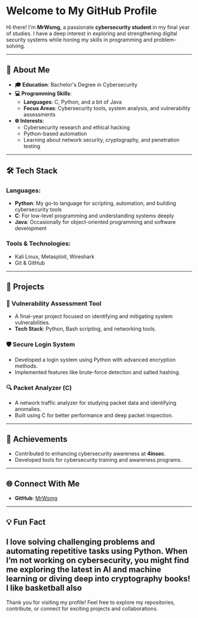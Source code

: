 # Welcome to My GitHub Profile

Hi there! I'm **MrWsmg**, a passionate **cybersecurity student** in my final year of studies. I have a deep interest in exploring and strengthening digital security systems while honing my skills in programming and problem-solving.

---

## 🚀 About Me

- **🎓 Education**: Bachelor's Degree in Cybersecurity
- **💻 Programming Skills**:
  - **Languages**: C, Python, and a bit of Java
  - **Focus Areas**: Cybersecurity tools, system analysis, and vulnerability assessments
- **🌐 Interests**:
  - Cybersecurity research and ethical hacking
  - Python-based automation
  - Learning about network security, cryptography, and penetration testing

---

## 🛠️ Tech Stack

### Languages:
- **Python**: My go-to language for scripting, automation, and building cybersecurity tools
- **C**: For low-level programming and understanding systems deeply
- **Java**: Occasionally for object-oriented programming and software development

### Tools & Technologies:
- Kali Linux, Metasploit, Wireshark
- Git & GitHub 

---

## 📂 Projects

### 🔐 **Vulnerability Assessment Tool**
- A final-year project focused on identifying and mitigating system vulnerabilities.
- **Tech Stack**: Python, Bash scripting, and networking tools.

### 🛡️ **Secure Login System**
- Developed a login system using Python with advanced encryption methods.
- Implemented features like brute-force detection and salted hashing.

### 🔍 **Packet Analyzer (C)**
- A network traffic analyzer for studying packet data and identifying anomalies.
- Built using C for better performance and deep packet inspection.

---

## 🌟 Achievements

- Contributed to enhancing cybersecurity awareness at **4insec**.
- Developed tools for cybersecurity training and awareness programs.

---

## 🌐 Connect With Me

- **GitHub**: [MrWsmg](https://github.com/MrWsmg)

---

## 💡 Fun Fact

I love solving challenging problems and automating repetitive tasks using Python. When I’m not working on cybersecurity, you might find me exploring the latest in AI and machine learning or diving deep into cryptography books!
I like basketball also
---

Thank you for visiting my profile! Feel free to explore my repositories, contribute, or connect for exciting projects and collaborations.

